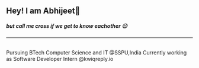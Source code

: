 ## Hey! I am Abhijeet👋 
##### but call me cross if we get to know eachother 😉
<hr/>
<br>
Pursuing BTech Computer Science and IT @SSPU,India
Currently working as Software Developer Intern @kwiqreply.io 


<!--
**4Redcross/4Redcross** is a ✨ _special_ ✨ repository because its `README.md` (this file) appears on your GitHub profile.

Here are some ideas to get you started:

- 🔭 I’m currently working on ...
- 🌱 I’m currently learning ...
- 👯 I’m looking to collaborate on ...
- 🤔 I’m looking for help with ...
- 💬 Ask me about ...
- 📫 How to reach me: ...
- 😄 Pronouns: ...
- ⚡ Fun fact: ...
-->
